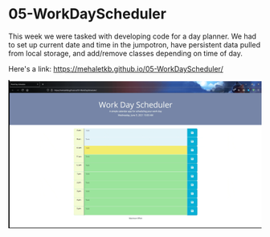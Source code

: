 # 05-WorkDayScheduler

This week we were tasked with developing code for a day planner. 
We had to set up current date and time in the jumpotron, have persistent data pulled from local storage, and add/remove classes depending on time of day.

Here's a link: https://mehaletkb.github.io/05-WorkDayScheduler/

![gif](./assets/05HW.gif)
